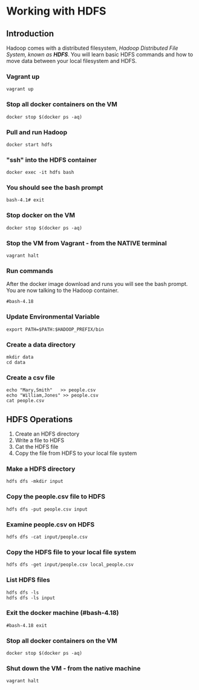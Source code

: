 # Working with HDFS

## Introduction

Hadoop comes with a distributed filesystem,  _Hadoop Distributed File System, known as **HDFS**_.  You will learn basic HDFS commands and how to move data between your local filesystem and HDFS.

### Vagrant up

```text
vagrant up
```

### Stop all docker containers on the VM

```text
docker stop $(docker ps -aq)
```

### Pull and run Hadoop

```text
docker start hdfs
```

### "ssh" into the HDFS container

```text
docker exec -it hdfs bash
```

### You should see the bash prompt

```text
bash-4.1# exit
```

### Stop docker on the VM

```text
docker stop $(docker ps -aq)
```

### Stop the VM from Vagrant - from the NATIVE terminal

```text
vagrant halt
```

### Run commands

After the docker image download and runs you will see  the bash prompt. You are now talking to the Hadoop container.

```text
#bash-4.18
```

### Update Environmental Variable

```text
export PATH=$PATH:$HADOOP_PREFIX/bin 
```

### Create a data directory

```text
mkdir data
cd data
```

### Create a csv file

```text
echo "Mary,Smith"   >> people.csv
echo "William,Jones" >> people.csv
cat people.csv
```

## HDFS Operations

1. Create an HDFS directory
2. Write a file to HDFS
3. Cat the HDFS file
4. Copy the file from HDFS to your local file system

### Make a HDFS directory

```text
hdfs dfs -mkdir input
```

### Copy the people.csv file to HDFS

```text
hdfs dfs -put people.csv input
```

### Examine people.csv on HDFS

```text
hdfs dfs -cat input/people.csv
```

### Copy the HDFS file to your local file system

```text
hdfs dfs -get input/people.csv local_people.csv
```

### List HDFS files

```text
hdfs dfs -ls
hdfs dfs -ls input
```

### Exit the docker machine \(\#bash-4.18\) 

```text
#bash-4.18 exit
```

### Stop all docker containers on the VM

```text
docker stop $(docker ps -aq)
```

### Shut down the VM - from the native machine

```text
vagrant halt
```

